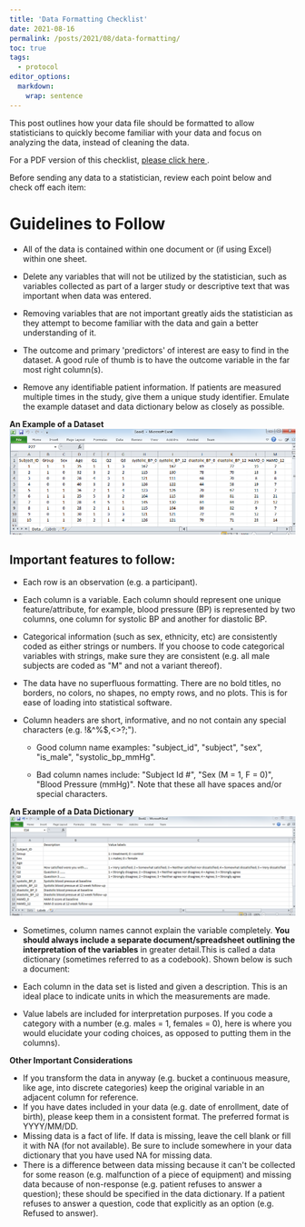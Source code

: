 ```yaml
---
title: 'Data Formatting Checklist'
date: 2021-08-16
permalink: /posts/2021/08/data-formatting/
toc: true
tags:
  - protocol
editor_options: 
  markdown: 
    wrap: sentence
---
```


This post outlines how your data file should be formatted to allow statisticians to quickly become familiar with your data and focus on analyzing the data, instead of cleaning the data.

For a PDF version of this checklist,  <a href="/files/Data Formatting Checklist.pdf" target="_blank"> please click here </a>.

Before sending any data to a statistician, review each point below and check off each item:

# Guidelines to Follow

-   All of the data is contained within one document or (if using Excel) within one sheet.

-   Delete any variables that will not be utilized by the statistician, such as variables collected as part of a larger study or descriptive text that was important when data was entered.

-   Removing variables that are not important greatly aids the statistician as they attempt to become familiar with the data and gain a better understanding of it.

-   The outcome and primary 'predictors' of interest are easy to find in the dataset.
    A good rule of thumb is to have the outcome variable in the far most right column(s).

-   Remove any identifiable patient information.
    If patients are measured multiple times in the study, give them a unique study identifier.
    Emulate the example dataset and data dictionary below as closely as possible.

**An Example of a Dataset** <br/><img src='/images/data-formatting-data.png'>

## Important features to follow:

-   Each row is an observation (e.g. a participant).

-   Each column is a variable.
    Each column should represent one unique feature/attribute, for example, blood pressure (BP) is represented by two columns, one column for systolic BP and another for diastolic BP.

-   Categorical information (such as sex, ethnicity, etc) are consistently coded as either strings or numbers.
    If you choose to code categorical variables with strings, make sure they are consistent (e.g. all male subjects are coded as "M" and not a variant thereof).

-   The data have no superfluous formatting.
    There are no bold titles, no borders, no colors, no shapes, no empty rows, and no plots.
    This is for ease of loading into statistical software.

-   Column headers are short, informative, and no not contain any special characters (e.g. !&\^%\$,\<\>?;").

    -   Good column name examples: "subject_id", "subject", "sex", "is_male", "systolic_bp_mmHg".

    -   Bad column names include: "Subject Id \#", "Sex (M = 1, F = 0)", "Blood Pressure (mmHg)".
        Note that these all have spaces and/or special characters.

**An Example of a Data Dictionary** <br/><img src='/images/data-formatting-codebook.png'>

- Sometimes, column names cannot explain the variable completely. **You should always include a separate document/spreadsheet outlining the interpretation of the variables** in greater detail.This is called a data dictionary (sometimes referred to as a codebook). Shown below is such a document:

-   Each column in the data set is listed and given a description. This is an ideal place to indicate units in which the measurements are made.

-   Value labels are included for interpretation purposes. If you code a category with a number (e.g. males = 1, females = 0), here is where you would elucidate your coding choices, as opposed to putting them in the columns).

**Other Important Considerations**

-   If you transform the data in anyway (e.g. bucket a continuous measure, like age, into discrete categories) keep the original variable in an adjacent column for reference.
-   If you have dates included in your data (e.g. date of enrollment, date of birth), please keep them in a consistent format. The preferred format is YYYY/MM/DD. 
-   Missing data is a fact of life. If data is missing, leave the cell blank or fill it with NA (for not available). Be sure to include somewhere in your data dictionary that you have used NA for missing data.
-   There is a difference between data missing because it can't be collected for some reason (e.g. malfunction of a piece of equipment) and missing data because of non-response (e.g. patient refuses to answer a question); these should be specified in the data dictionary. If a patient refuses to answer a question, code that explicitly as an option (e.g. Refused to answer).
